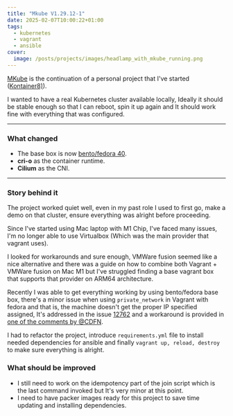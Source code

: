 ```yaml
---
title: "Mkube V1.29.12-1"
date: 2025-02-07T10:00:22+01:00
tags:
  - kubernetes
  - vagrant
  - ansible
cover:
  image: /posts/projects/images/headlamp_with_mkube_running.png
---
```


[MKube](https://github.com/theJaxon/MKube) is the continuation of a personal project that I've started ([Kontainer8)](https://github.com/theJaxon/Kontainer8)).

I wanted to have a real Kubernetes cluster available locally, Ideally it should be stable enough so that I can reboot, spin it up again and It should work fine with everything that was configured.

---

### What changed
- The base box is now [bento/fedora 40](https://portal.cloud.hashicorp.com/vagrant/discover/bento/fedora-40).
- **cri-o** as the container runtime.
- **Cilium** as the CNI.

---

### Story behind it

The project worked quiet well, even in my past role I used to first go, make a demo on that cluster, ensure everything was alright before proceeding.

Since I've started using Mac laptop with M1 Chip, I've faced many issues, I'm no longer able to use Virtualbox (Which was the main provider that vagrant uses).

I looked for workarounds and sure enough, VMWare fusion seemed like a nice alternative and there was a guide on how to combine both Vagrant + VMWare fusion on Mac M1 but I've struggled finding a base vagrant box that supports that provider on ARM64 architecture.

Recently I was able to get everything working by using bento/fedora base box, there's a minor issue when using `private_network` in Vagrant with fedora and that is, the machine doesn't get the proper IP specified assigned, It's addressed in the issue [12762](https://github.com/hashicorp/vagrant/issues/12762) and a workaround is provided in [one of the comments by @CDFN](https://github.com/hashicorp/vagrant/issues/12762#issuecomment-1535957837).

I had to refactor the project, introduce `requirements.yml` file to install needed dependencies for ansible and finally `vagrant up, reload, destroy` to make sure everything is alright. 

### What should be improved

- I still need to work on the idempotency part of the join script which is the last command invoked but It's very minor at this point.
- I need to have packer images ready for this project to save time updating and installing dependencies.

